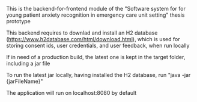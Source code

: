 This is the backend-for-frontend module of the "Software system for for young patient anxiety recognition in emergency care unit setting" thesis prototype

This backend requires to downlad and install an H2 database (https://www.h2database.com/html/download.html), which is used for storing consent ids, user credentials, and user feedback, when run locally

If in need of a production build, the latest one is kept in the target folder, including a jar file

To run the latest jar locally, having installed the H2 database, run "java -jar {jarFileName}"

The application will run on localhost:8080 by default
